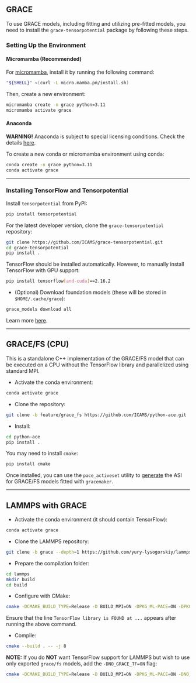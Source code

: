 ## GRACE

To use GRACE models, including fitting and utilizing pre-fitted models, you need to install the `grace-tensorpotential` package by following these steps.

### Setting Up the Environment

#### Micromamba (Recommended)

For [micromamba](https://mamba.readthedocs.io/en/latest/installation/micromamba-installation.html), install it by running the following command:

```bash
"${SHELL}" <(curl -L micro.mamba.pm/install.sh)
```

Then, create a new environment:

```bash
micromamba create -n grace python=3.11 
micromamba activate grace
```

#### Anaconda

**WARNING!** Anaconda is subject to special licensing conditions. Check the details [here](https://www.datacamp.com/blog/navigating-anaconda-licensing).

To create a new conda or micromamba environment using conda:

```bash
conda create -n grace python=3.11
conda activate grace
```

---

### Installing TensorFlow and Tensorpotential

Install `tensorpotential` from PyPI:

```bash
pip install tensorpotential
```

For the latest developer version, clone the `grace-tensorpotential` repository:

```bash
git clone https://github.com/ICAMS/grace-tensorpotential.git
cd grace-tensorpotential
pip install .
```

TensorFlow should be installed automatically. However, to manually install TensorFlow with GPU support:

```bash
pip install tensorflow[and-cuda]==2.16.2
```

* (Optional) Download foundation models (these will be stored in `$HOME/.cache/grace`):

```bash
grace_models download all
```

Learn more [here](../foundation/#pretrained-grace-foundation-models).

---

## GRACE/FS (CPU)

This is a standalone C++ implementation of the GRACE/FS model that can be executed on a CPU without the TensorFlow library and parallelized using standard MPI.

* Activate the conda environment:
```bash
conda activate grace
```

* Clone the repository:
```bash
git clone -b feature/grace_fs https://github.com/ICAMS/python-ace.git
```

* Install:
```bash
cd python-ace
pip install .
```

You may need to install `cmake`:
```bash
pip install cmake
```

Once installed, you can use the `pace_activeset` utility to [generate](../quickstart/#build-active-set-for-gracefs-only) the ASI for GRACE/FS models fitted with `gracemaker`.

---

## LAMMPS with GRACE

* Activate the conda environment (it should contain TensorFlow):
```bash
conda activate grace
```

* Clone the LAMMPS repository:
```bash
git clone -b grace --depth=1 https://github.com/yury-lysogorskiy/lammps.git
```

* Prepare the compilation folder:
```bash
cd lammps
mkdir build
cd build
```

* Configure with CMake:
```bash
cmake -DCMAKE_BUILD_TYPE=Release -D BUILD_MPI=ON -DPKG_ML-PACE=ON -DPKG_MC=ON ../cmake
```

Ensure that the line `TensorFlow library is FOUND at ...` appears after running the above command.

* Compile:
```bash
cmake --build . -- -j 8
```

**NOTE:** If you do **NOT** want TensorFlow support for LAMMPS but wish to use only exported `grace/fs` models, add the `-DNO_GRACE_TF=ON` flag:
```bash
cmake -DCMAKE_BUILD_TYPE=Release -D BUILD_MPI=ON -DPKG_ML-PACE=ON -DNO_GRACE_TF=ON ../cmake
```
